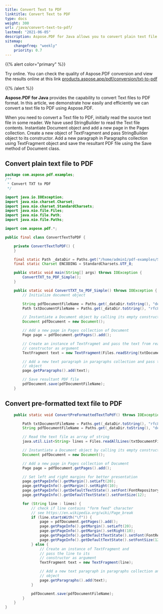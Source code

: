 ```yaml
---
title: Convert Text to PDF 
linktitle: Convert Text to PDF
type: docs
weight: 300
url: /java/convert-text-to-pdf/
lastmod: "2021-06-05"
description: Aspose.PDF for Java allows you to convert plain text file to PDF or to convert pre-formatted text file to PDF. 
sitemap:
    changefreq: "weekly"
    priority: 0.7
---
```


{{% alert color="primary" %}} 

Try online. You can check the quality of Aspose.PDF conversion and view the results online at this link [products.aspose.app/pdf/conversion/txt-to-pdf](https://products.aspose.app/pdf/conversion/txt-to-pdf)

{{% /alert %}}

**Aspose.PDF for Java** provides the capability to convert Text files to PDF format. In this article, we demonstrate how easily and efficiently we can convert a text file to PDF using Aspose.PDF.

When you need to convert a Text file to PDF, initially read the source text file in some reader. We have used StringBuilder to read the Text file contents. Instantiate Document object and add a new page in the Pages collection. Create a new object of TextFragment and pass StringBuilder object to its constructor. Add a new paragraph in Paragraphs collection using TextFragment object and save the resultant PDF file using the Save method of Document class.

## Convert plain text file to PDF

```java
package com.aspose.pdf.examples;
/**
 * Convert TXT to PDF
 */

import java.io.IOException;
import java.nio.charset.Charset;
import java.nio.charset.StandardCharsets;
import java.nio.file.Files;
import java.nio.file.Path;
import java.nio.file.Paths;

import com.aspose.pdf.*;

public final class ConvertTextToPDF {

    private ConvertTextToPDF() {
    }

    final static Path _dataDir = Paths.get("/home/admin1/pdf-examples/Samples");
    final static Charset ENCODING = StandardCharsets.UTF_8;

    public static void main(String[] args) throws IOException {
        ConvertTXT_to_PDF_Simple();
    }

    public static void ConvertTXT_to_PDF_Simple() throws IOException {
        // Initialize document object

        String pdfDocumentFileName = Paths.get(_dataDir.toString(), "demo_txt.pdf").toString();
        Path txtDocumentFileName = Paths.get(_dataDir.toString(), "rfc822.txt");

        // Instantiate a Document object by calling its empty constructor
        Document pdfDocument = new Document();

        // Add a new page in Pages collection of Document
        Page page = pdfDocument.getPages().add();

        // Create an instance of TextFragmet and pass the text from reader object to its
        // constructor as argument
        TextFragment text = new TextFragment(Files.readString(txtDocumentFileName, ENCODING));

        // Add a new text paragraph in paragraphs collection and pass the TextFragment
        // object
        page.getParagraphs().add(text);

        // Save resultant PDF file
        pdfDocument.save(pdfDocumentFileName);
    }
```
## Convert pre-formatted text file to PDF

```java
    public static void ConvertPreFormattedTextToPdf() throws IOException {

        Path txtDocumentFileName = Paths.get(_dataDir.toString(), "rfc822.txt");
        String pdfDocumentFileName = Paths.get(_dataDir.toString(), "demo_txt.pdf").toString();

        // Read the text file as array of string
        java.util.List<String> lines = Files.readAllLines(txtDocumentFileName, ENCODING);

        // Instantiate a Document object by calling its empty constructor
        Document pdfDocument = new Document();

        // Add a new page in Pages collection of Document
        Page page = pdfDocument.getPages().add();

        // Set left and right margins for better presentation
        page.getPageInfo().getMargin().setLeft(20);
        page.getPageInfo().getMargin().setRight(10);
        page.getPageInfo().getDefaultTextState().setFont(FontRepository.findFont("Courier New"));
        page.getPageInfo().getDefaultTextState().setFontSize(12);

        for (String line : lines) {
            // check if line contains "form feed" character
            // see https://en.wikipedia.org/wiki/Page_break
            if (line.startsWith("\f")) {
                page = pdfDocument.getPages().add();
                page.getPageInfo().getMargin().setLeft(20);
                page.getPageInfo().getMargin().setRight(10);
                page.getPageInfo().getDefaultTextState().setFont(FontRepository.findFont("Courier New"));
                page.getPageInfo().getDefaultTextState().setFontSize(12);
            } else {
                // Create an instance of TextFragment and
                // pass the line to its
                // constructor as argument
                TextFragment text = new TextFragment(line);

                // Add a new text paragraph in paragraphs collection and pass the TextFragment
                // object
                page.getParagraphs().add(text);
            }

            pdfDocument.save(pdfDocumentFileName);
        }
    }
}

```


